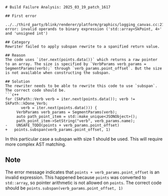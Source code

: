 ```
# Build Failure Analysis: 2025_03_19_patch_1617

## First error

../../third_party/blink/renderer/platform/graphics/logging_canvas.cc:215:45: error: invalid operands to binary expression ('std::array<SkPoint, 4>' and 'unsigned int')

## Category
Rewriter failed to apply subspan rewrite to a spanified return value.

## Reason
The code uses `iter.next(points.data())` which returns a raw pointer to an array. The size is specified by `VerbParams verb_params = SegmentParams(verb);` through `verb_params.point_offset`. But the size is not available when constructing the subspan.

## Solution
The rewriter needs to be able to rewrite this code to use `subspan`. The correct code should be.
```c++
for (SkPath::Verb verb = iter.next(points.data()); verb != SkPath::kDone_Verb;
       verb = iter.next(points.data())) {
     VerbParams verb_params = SegmentParams(verb);
     auto path_point_item = std::make_unique<JSONObject>();
     path_point_item->SetString("verb", verb_params.name);
-    UNSAFE_TODO(points + verb_params.point_offset)
+   points.subspan(verb_params.point_offset, 1)
```
In this particular case a subspan with size 1 should be used. This will require more complex AST matching.

## Note
The error message indicates that `points + verb_params.point_offset` is an invalid expression. This happened because `points` was converted to `std::array`, so pointer arithmetic is not allowed on `points`. The correct code should be
`points.subspan(verb_params.point_offset, 1)`